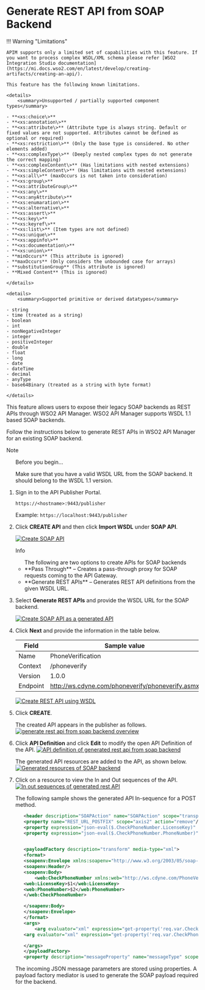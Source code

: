 # Generate REST API from SOAP Backend

!!! Warning "Limitations"

    APIM supports only a limited set of capabilities with this feature. If you want to process complex WSDL/XML schema please refer [WSO2 Integration Studio documentation](https://mi.docs.wso2.com/en/latest/develop/creating-artifacts/creating-an-api/).

    This feature has the following known limitations.
    
    <details>
        <summary>Unsupported / partially supported component types</summary>

    - **<xs:choice\>**
    - **<xs:annotation\>**
    - **<xs:attribute\>** (Attribute type is always string. Default or fixed values are not supported. Attributes cannot be defined as optional or required)
    - **<xs:restriction\>** (Only the base type is considered. No other elements added)
    - **<xs:complexType\>** (Deeply nested complex types do not generate the correct mapping)
    - **<xs:complexContent\>** (Has limitations with nested extensions)
    - **<xs:simpleContent\>** (Has limitations with nested extensions)
    - **<xs:all\>** (maxOccurs is not taken into consideration)
    - **<xs:group\>**
    - **<xs:attributeGroup\>**
    - **<xs:any\>**
    - **<xs:anyAttribute\>**
    - **<xs:enumaration\>**
    - **<xs:alternative\>**
    - **<xs:assert\>**
    - **<xs:key\>**
    - **<xs:keyref\>**
    - **<xs:list\>** (Item types are not defined)
    - **<xs:unique\>**
    - **<xs:appinfo\>**
    - **<xs:documentation\>**
    - **<xs:union\>**
    - **minOccurs** (This attribute is ignored)
    - **maxOccurs** (Only considers the unbounded case for arrays)
    - **substitutionGroup** (This attribute is ignored)
    - **Mixed Content** (This is ignored)

    </details>

    <details>
        <summary>Supported primitive or derived datatypes</summary>

    - string
    - time (treated as a string)
    - boolean
    - int
    - nonNegativeInteger
    - integer
    - positiveInteger
    - double
    - float
    - long
    - date
    - dateTime
    - decimal
    - anyType
    - base64Binary (treated as a string with byte format)

    </details>

This feature allows users to expose their legacy SOAP backends as REST APIs through WSO2 API Manager. 
WSO2 API Manager supports WSDL 1.1 based SOAP backends.

Follow the instructions below to generate REST APIs in WSO2 API Manager for an existing SOAP backend.

   <html><div class="admonition note">
      <p class="admonition-title">Note</p>
      <ul>Before you begin... </ul>
      <ul>Make sure that you have a valid WSDL URL from the SOAP backend. It should belong to the WSDL 1.1 version.</ul>
      </div>
    </html>

1.  Sign in to the API Publisher Portal.

    `https://<hostname>:9443/publisher` 
   
    Example: `https://localhost:9443/publisher`


2.  Click **CREATE API** and then click **Import WSDL** under **SOAP API**.

    [![Create SOAP API]({{base_path}}/assets/img/learn/create-soap-api.jpg)]({{base_path}}/assets/img/learn/create-soap-api.jpg)
 
    <html><div class="admonition info">
      <p class="admonition-title">Info</p>
      <ul>The following are two options to create APIs for SOAP backends
      <li>**Pass Through** – Creates a pass-through proxy for SOAP requests coming to the API Gateway.</li>
      <li>**Generate REST APIs** – Generates REST API definitions from the given WSDL URL.</li>
      </ul>
      </div>
    </html>

3. Select **Generate REST APIs** and provide the WSDL URL for the SOAP backend. 

      [![Create SOAP API as a generated API]({{base_path}}/assets/img/learn/create-soap-api-as-a-generated-api.jpg)]({{base_path}}/assets/img/learn/create-soap-api-as-a-generated-api.jpg)

4. Click **Next** and provide the information in the table below.

    | Field   | Sample value       |
    |---------|--------------------|
    | Name    | PhoneVerification  |
    | Context | /phoneverify       |
    | Version | 1.0.0                |
    | Endpoint| http://ws.cdyne.com/phoneverify/phoneverify.asmx|

    [![Create REST API using WSDL]({{base_path}}/assets/img/learn/create-soap-api-form.jpg)]({{base_path}}/assets/img/learn/create-soap-api-form.jpg)

5. Click **CREATE**.
    
     The created API appears in the publisher as follows.
    [![generate rest api from soap backend overview]({{base_path}}/assets/img/learn/generate-rest-api-from-soap-backend-overview.jpg)]({{base_path}}/assets/img/learn/generate-rest-api-from-soap-backend-overview.jpg)

6.  Click **API Definition** and click **Edit** to modify the open API Definition of the API.
     [![API definition of generated rest api from soap backend]({{base_path}}/assets/img/learn/api-definition-of-generated-rest-api-from-soap-backend.jpg)]({{base_path}}/assets/img/learn/api-definition-of-generated-rest-api-from-soap-backend.jpg)
    
     The generated API resources are added to the API, as shown below.
     [![Generated resources of SOAP backend]({{base_path}}/assets/img/learn/generated-resources-of-soap-backend.jpg)]({{base_path}}/assets/img/learn/generated-resources-of-soap-backend.jpg)

7.  Click on a resource to view the In and Out sequences of the API.
    [![In out sequences of generated rest API]({{base_path}}/assets/img/learn/in-out-sequences-of-generated-rest-api.jpg)]({{base_path}}/assets/img/learn/in-out-sequences-of-generated-rest-api.jpg)

     The following sample shows the generated API In-sequence for a POST method.

     ``` xml
        <header description="SOAPAction" name="SOAPAction" scope="transport" value="http://ws.cdyne.com/PhoneVerify/query/CheckPhoneNumber"/>
        <property name="REST_URL_POSTFIX" scope="axis2" action="remove"/>
        <property expression="json-eval($.CheckPhoneNumber.LicenseKey)" name="req.var.CheckPhoneNumber.LicenseKey"/>
        <property expression="json-eval($.CheckPhoneNumber.PhoneNumber)" name="req.var.CheckPhoneNumber.PhoneNumber"/>


        <payloadFactory description="transform" media-type="xml">
        <format>
        <soapenv:Envelope xmlns:soapenv="http://www.w3.org/2003/05/soap-envelope" xmlns:web="http://ws.cdyne.com/PhoneVerify/query">
        <soapenv:Header/>
        <soapenv:Body>
            <web:CheckPhoneNumber xmlns:web="http://ws.cdyne.com/PhoneVerify/query">
        <web:LicenseKey>$1</web:LicenseKey>
        <web:PhoneNumber>$2</web:PhoneNumber>
        </web:CheckPhoneNumber>

        </soapenv:Body>
        </soapenv:Envelope>
        </format>
        <args>
            <arg evaluator="xml" expression="get-property('req.var.CheckPhoneNumber.LicenseKey')"/>
        <arg evaluator="xml" expression="get-property('req.var.CheckPhoneNumber.PhoneNumber')"/>

        </args>
        </payloadFactory>
        <property description="messageProperty" name="messageType" scope="axis2" type="STRING" value="application/soap+xml"/>
     ```

    The incoming JSON message parameters are stored using properties. A payload factory mediator is used to generate the SOAP payload required for the backend.

